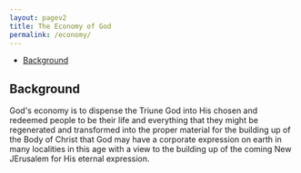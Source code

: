 ```yaml
---
layout: pagev2
title: The Economy of God
permalink: /economy/
---
```

- [Background](#background)
## Background

God's economy is to dispense the Triune God into His chosen and redeemed people to be their life and everything that they might be regenerated and transformed into the proper material for the building up of the Body of Christ that God may have a corporate expression on earth in many localities in this age with a view to the building up of the coming New JErusalem for His eternal expression.